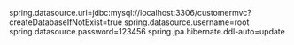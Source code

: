 spring.datasource.url=jdbc:mysql://localhost:3306/customermvc?createDatabaseIfNotExist=true
spring.datasource.username=root
spring.datasource.password=123456
spring.jpa.hibernate.ddl-auto=update